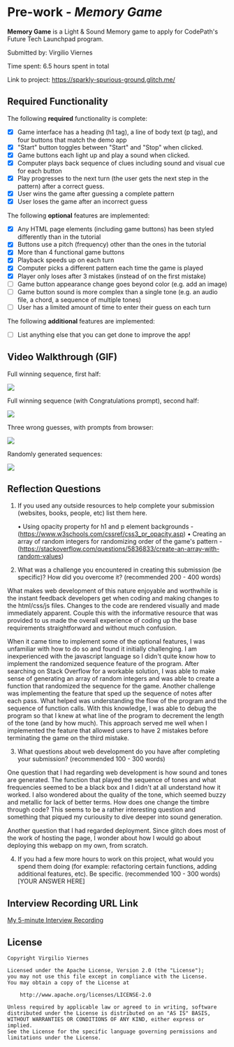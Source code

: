 # Pre-work - *Memory Game*

**Memory Game** is a Light & Sound Memory game to apply for CodePath's Future Tech Launchpad program.

Submitted by: Virgilio Viernes

Time spent: 6.5 hours spent in total

Link to project: https://sparkly-spurious-ground.glitch.me/

## Required Functionality

The following **required** functionality is complete:

* [x] Game interface has a heading (h1 tag), a line of body text (p tag), and four buttons that match the demo app
* [x] "Start" button toggles between "Start" and "Stop" when clicked. 
* [x] Game buttons each light up and play a sound when clicked. 
* [x] Computer plays back sequence of clues including sound and visual cue for each button
* [x] Play progresses to the next turn (the user gets the next step in the pattern) after a correct guess. 
* [x] User wins the game after guessing a complete pattern
* [x] User loses the game after an incorrect guess

The following **optional** features are implemented:

* [x] Any HTML page elements (including game buttons) has been styled differently than in the tutorial
* [x] Buttons use a pitch (frequency) other than the ones in the tutorial
* [x] More than 4 functional game buttons
* [x] Playback speeds up on each turn
* [x] Computer picks a different pattern each time the game is played
* [x] Player only loses after 3 mistakes (instead of on the first mistake)
* [ ] Game button appearance change goes beyond color (e.g. add an image)
* [ ] Game button sound is more complex than a single tone (e.g. an audio file, a chord, a sequence of multiple tones)
* [ ] User has a limited amount of time to enter their guess on each turn

The following **additional** features are implemented:

- [ ] List anything else that you can get done to improve the app!

## Video Walkthrough (GIF)

Full winning sequence, first half:

![](https://im2.ezgif.com/tmp/ezgif-2-502a8bf505.gif)

Full winning sequence (with Congratulations prompt), second half:

![](https://im2.ezgif.com/tmp/ezgif-2-df57269b72.gif)

Three wrong guesses, with prompts from browser:

![](https://im2.ezgif.com/tmp/ezgif-2-23f973be21.gif)

Randomly generated sequences:

![](https://im2.ezgif.com/tmp/ezgif-2-30abc472ce.gif)

## Reflection Questions
1. If you used any outside resources to help complete your submission (websites, books, people, etc) list them here. 

    • Using opacity property for h1 and p element backgrounds - (https://www.w3schools.com/cssref/css3_pr_opacity.asp)
    • Creating an array of random integers for randomizing order of the game's pattern - (https://stackoverflow.com/questions/5836833/create-an-array-with-random-values)

2. What was a challenge you encountered in creating this submission (be specific)? How did you overcome it? (recommended 200 - 400 words) 

What makes web development of this nature enjoyable and worthwhile is the instant feedback developers get when coding and making changes to the html/css/js files. Changes to the code are rendered visually and made immediately apparent. Couple this with the informative resource that was provided to us made the overall experience of coding up the base requirements straightforward and without much confusion.

When it came time to implement some of the optional features, I was unfamiliar with how to do so and found it initially challenging. I am inexperienced with the javascript language so I didn't quite know how to implement the randomized sequence feature of the program. After searching on Stack Overflow for a workable solution, I was able to make sense of generating an array of random integers and was able to create a function that randomized the sequence for the game. Another challenge was implementing the feature that sped up the sequence of notes after each pass. What helped was understanding the flow of the program and the sequence of function calls. With this knowledge, I was able to debug the program so that I knew at what line of the program to decrement the length of the tone (and by how much). This approach served me well when I implemented the feature that allowed users to have 2 mistakes before terminating the game on the third mistake. 


3. What questions about web development do you have after completing your submission? (recommended 100 - 300 words) 

One question that I had regarding web development is how sound and tones are generated. The function that played the sequence of tones and what frequencies seemed to be a black box and I didn't at all understand how it worked. I also wondered about the quality of the tone, which seemed buzzy and metallic for lack of better terms. How does one change the timbre through code?  This seems to be a rather interesting question and something that piqued my curiousity to dive deeper into sound generation. 

Another question that I had regarded deployment. Since glitch does most of the work of hosting the page, I wonder about how I would go about deploying this webapp on my own, from scratch. 


4. If you had a few more hours to work on this project, what would you spend them doing (for example: refactoring certain functions, adding additional features, etc). Be specific. (recommended 100 - 300 words) 
[YOUR ANSWER HERE]



## Interview Recording URL Link

[My 5-minute Interview Recording](https://youtu.be/7dKbu76X8-k)


## License

    Copyright Virgilio Viernes

    Licensed under the Apache License, Version 2.0 (the "License");
    you may not use this file except in compliance with the License.
    You may obtain a copy of the License at

        http://www.apache.org/licenses/LICENSE-2.0

    Unless required by applicable law or agreed to in writing, software
    distributed under the License is distributed on an "AS IS" BASIS,
    WITHOUT WARRANTIES OR CONDITIONS OF ANY KIND, either express or implied.
    See the License for the specific language governing permissions and
    limitations under the License.
